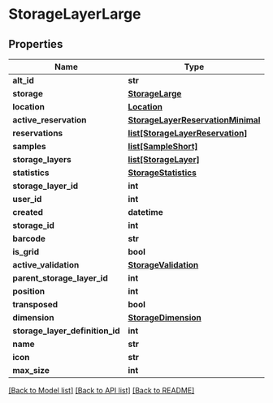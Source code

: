 # StorageLayerLarge

## Properties
Name | Type | Description | Notes
------------ | ------------- | ------------- | -------------
**alt_id** | **str** |  | [optional] 
**storage** | [**StorageLarge**](StorageLarge.md) |  | [optional] 
**location** | [**Location**](Location.md) |  | [optional] 
**active_reservation** | [**StorageLayerReservationMinimal**](StorageLayerReservationMinimal.md) |  | [optional] 
**reservations** | [**list[StorageLayerReservation]**](StorageLayerReservation.md) |  | [optional] 
**samples** | [**list[SampleShort]**](SampleShort.md) |  | [optional] 
**storage_layers** | [**list[StorageLayer]**](StorageLayer.md) |  | [optional] 
**statistics** | [**StorageStatistics**](StorageStatistics.md) |  | [optional] 
**storage_layer_id** | **int** |  | [optional] 
**user_id** | **int** |  | [optional] 
**created** | **datetime** |  | [optional] 
**storage_id** | **int** |  | [optional] 
**barcode** | **str** |  | [optional] 
**is_grid** | **bool** |  | [optional] 
**active_validation** | [**StorageValidation**](StorageValidation.md) |  | [optional] 
**parent_storage_layer_id** | **int** |  | [optional] 
**position** | **int** |  | [optional] 
**transposed** | **bool** |  | [optional] 
**dimension** | [**StorageDimension**](StorageDimension.md) |  | [optional] 
**storage_layer_definition_id** | **int** |  | 
**name** | **str** |  | [optional] 
**icon** | **str** |  | [optional] 
**max_size** | **int** |  | [optional] 

[[Back to Model list]](../README.md#documentation-for-models) [[Back to API list]](../README.md#documentation-for-api-endpoints) [[Back to README]](../README.md)


